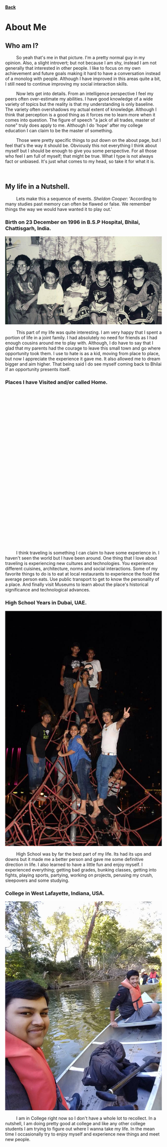 [**Back**](/)

About Me
===

## Who am I?

&nbsp;&nbsp;&nbsp;&nbsp;&nbsp;&nbsp;&nbsp;&nbsp;
So yeah that's me in that picture. I'm a pretty normal guy in my opinion. Also, a slight introvert; but not because I am shy, instead I am not generally that interested in other people. I like to focus on my own achievement and future goals making it hard to have a conversation instead of a monolog with people. Although I have improved in this areas quite a bit, I still need to continue improving my social interaction skills.

&nbsp;&nbsp;&nbsp;&nbsp;&nbsp;&nbsp;&nbsp;&nbsp;
Now lets get into details. From an intelligence perspective I feel my peers often over-estimate my abilities. I have good knowledge of a wide variety of topics but the reality is that my understanding is only baseline. The variety often overshadows my actual extent of knowledge. Although I think that perception is a good thing as it forces me to learn more when it comes into question. The figure of speech "a jack of all trades, master of none" truly does apply to me. Although I do 'hope' after my college education I can claim to be the master of something.

&nbsp;&nbsp;&nbsp;&nbsp;&nbsp;&nbsp;&nbsp;&nbsp;
Those were pretty specific things to put down on the about page, but I feel that's the way it should be. Obviously this not everything I think about myself but I should be enough to give you some perspective. For all those who feel I am full of myself; that might be true. What I type is not always fact or unbiased. It's just what comes to my head, so take it for what it is.

&nbsp;&nbsp;&nbsp;&nbsp;&nbsp;&nbsp;&nbsp;&nbsp;

## My life in a Nutshell.

&nbsp;&nbsp;&nbsp;&nbsp;&nbsp;&nbsp;&nbsp;&nbsp;
Lets make this a sequence of events. *Sheldon Cooper:* 'According to many studies past memory can often be flawed or false. We remember things the way we would have wanted it to play out.'

### Birth on 23 December on 1996 in B.S.P Hospital, Bhilai, Chattisgarh, India.

![childhood](/assets/pics/Childhood.jpg "I am the cute baby in the middle.")

&nbsp;&nbsp;&nbsp;&nbsp;&nbsp;&nbsp;&nbsp;&nbsp;
This part of my life was quite interesting. I am very happy that I spent a portion of life in a joint family. I had absolutely no need for friends as I had enough cousins around me to play with. Although, I do have to say that I glad that my parents had the courage to leave this small town and go where opportunity took them. I use to hate is as a kid, moving from place to place, but now I appreciate the experience it gave me. It also allowed me to dream bigger and aim higher. That being said I do see myself coming back to Bhilai if an opportunity presents itself.

### Places I have Visited and/or called Home.

<!--- Import Scripts --->
<script src="https://www.amcharts.com/lib/3/ammap.js" type="text/javascript"></script>
<script src="https://www.amcharts.com/lib/3/maps/js/worldHigh.js" type="text/javascript"></script>
<script src="https://www.amcharts.com/lib/3/themes/dark.js" type="text/javascript"></script>

<!--- Create Division (Fix Centering Issues) --->
<div id="mapdiv" style="width: 100%; height: 500px;"></div>

<!--- Custom Script --->
<script type="text/javascript" src="/assets/scripts/Visits_Map.js">
</script>

&nbsp;&nbsp;&nbsp;&nbsp;&nbsp;&nbsp;&nbsp;&nbsp;
I think traveling is something I can claim to have some experience in. I haven't seen the world but I have been around. One thing that I love about traveling is experiencing new cultures and technologies. You experience different cuisines, architecture, norms and social interactions. Some of my favorite things to do is to eat at local restaurants to experience the food the average person eats. Use public transport to get to know the personality of a place. And finally visit Museums to learn about the place's historical significance and technological advances.

### High School Years in Dubai, UAE.

![jbrbeach](/assets/pics/Climb.jpg "Visit to the Beach with my BFFs. BTW, I am the person on the top.")

&nbsp;&nbsp;&nbsp;&nbsp;&nbsp;&nbsp;&nbsp;&nbsp;
High School was by far the best part of my life. Its had its ups and downs but it made me a better person and gave me some definitive direction in life. I also learned to have a little fun and enjoy myself. I experienced everything; getting bad grades, bunking classes, getting into fights, playing sports, partying, working on projects, perusing my crush, sleepovers and some studying.

### College in West Lafayette, Indiana, USA.

![someriver](/assets/pics/Boat.jpg "River Rafting with my friend Harsh. We flipped the boat few moments after this picture.")

&nbsp;&nbsp;&nbsp;&nbsp;&nbsp;&nbsp;&nbsp;&nbsp;
I am in College right now so I don't have a whole lot to recollect. In a nutshell, I am doing pretty good at college and like any other college students I am trying to figure out where I wanna take my life. In the mean time I occasionally try to enjoy myself and experience new things and meet new people.
